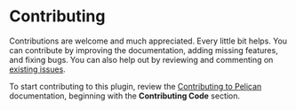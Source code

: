 Contributing
============

Contributions are welcome and much appreciated. Every little bit helps. You can contribute by improving the documentation, adding missing features, and fixing bugs. You can also help out by reviewing and commenting on [existing issues][].

To start contributing to this plugin, review the [Contributing to Pelican][] documentation, beginning with the **Contributing Code** section.

[existing issues]: https://github.com/Checkroth/strava-runmap/issues
[Contributing to Pelican]: https://docs.getpelican.com/en/latest/contribute.html
